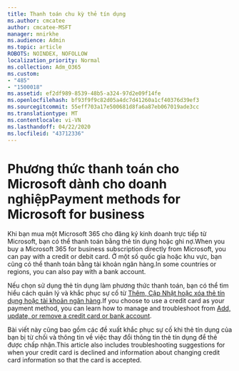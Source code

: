 ```yaml
---
title: Thanh toán chu kỳ thẻ tín dụng
ms.author: cmcatee
author: cmcatee-MSFT
manager: mnirkhe
ms.audience: Admin
ms.topic: article
ROBOTS: NOINDEX, NOFOLLOW
localization_priority: Normal
ms.collection: Adm_O365
ms.custom:
- "485"
- "1500018"
ms.assetid: ef2df989-8539-48b5-a324-97d2e09f14fe
ms.openlocfilehash: bf93f9f9c82d05a4dc7d41260a1cf40376d39ef3
ms.sourcegitcommit: 55eff703a17e500681d8fa6a87eb067019ade3cc
ms.translationtype: MT
ms.contentlocale: vi-VN
ms.lasthandoff: 04/22/2020
ms.locfileid: "43712336"
---
```

# <a name="payment-methods-for-microsoft-for-business"></a><span data-ttu-id="90dfe-102">Phương thức thanh toán cho Microsoft dành cho doanh nghiệp</span><span class="sxs-lookup"><span data-stu-id="90dfe-102">Payment methods for Microsoft for business</span></span>

<span data-ttu-id="90dfe-103">Khi bạn mua một Microsoft 365 cho đăng ký kinh doanh trực tiếp từ Microsoft, bạn có thể thanh toán bằng thẻ tín dụng hoặc ghi nợ.</span><span class="sxs-lookup"><span data-stu-id="90dfe-103">When you buy a Microsoft 365 for business subscription directly from Microsoft, you can pay with a credit or debit card.</span></span> <span data-ttu-id="90dfe-104">Ở một số quốc gia hoặc khu vực, bạn cũng có thể thanh toán bằng tài khoản ngân hàng.</span><span class="sxs-lookup"><span data-stu-id="90dfe-104">In some countries or regions, you can also pay with a bank account.</span></span>
  
<span data-ttu-id="90dfe-105">Nếu chọn sử dụng thẻ tín dụng làm phương thức thanh toán, bạn có thể tìm hiểu cách quản lý và khắc phục sự cố từ [Thêm, Cập Nhật hoặc xóa thẻ tín dụng hoặc tài khoản ngân hàng](https://docs.microsoft.com/office365/admin/subscriptions-and-billing/add-update-or-remove-credit-card-or-bank-account).</span><span class="sxs-lookup"><span data-stu-id="90dfe-105">If you choose to use a credit card as your payment method, you can learn how to manage and troubleshoot from [Add, update, or remove a credit card or bank account](https://docs.microsoft.com/office365/admin/subscriptions-and-billing/add-update-or-remove-credit-card-or-bank-account).</span></span>
  
<span data-ttu-id="90dfe-106">Bài viết này cũng bao gồm các đề xuất khắc phục sự cố khi thẻ tín dụng của bạn bị từ chối và thông tin về việc thay đổi thông tin thẻ tín dụng để thẻ được chấp nhận.</span><span class="sxs-lookup"><span data-stu-id="90dfe-106">This article also includes troubleshooting suggestions for when your credit card is declined and information about changing credit card information so that the card is accepted.</span></span>